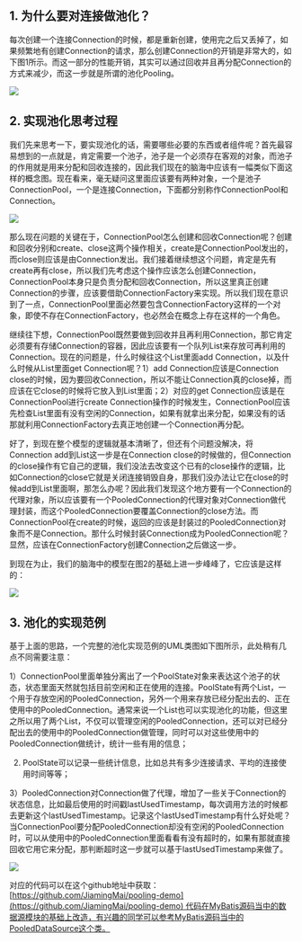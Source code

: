 ## 1\. 为什么要对连接做池化？

每次创建一个连接Connection的时候，都是重新创建，使用完之后又丢掉了，如果频繁地有创建Connection的请求，那么创建Connection的开销是非常大的，如下图1所示。而这一部分的性能开销，其实可以通过回收并且再分配Connection的方式来减少，而这一步就是所谓的池化Pooling。

![](https://oscimg.oschina.net/oscnet/up-99714f0c347860c44aa451ae72397e3d447.png)

## 2\. 实现池化思考过程

我们先来思考一下，要实现池化的话，需要哪些必要的东西或者组件呢？首先最容易想到的一点就是，肯定需要一个池子，池子是一个必须存在客观的对象，而池子的作用就是用来分配和回收连接的，因此我们现在的脑海中应该有一幅类似下面这样的概念图。现在看来，毫无疑问这里面应该要有两种对象，一个是池子ConnectionPool，一个是连接Connection，下面都分别称作ConnectionPool和Connection。

![](https://oscimg.oschina.net/oscnet/up-52f894551bc7dd13b3411f50d48cda1163e.png)

那么现在问题的关键在于，ConnectionPool怎么创建和回收Connection呢？创建和回收分别和create、close这两个操作相关，create是ConnectionPool发出的，而close则应该是由Connection发出。我们接着继续想这个问题，肯定是先有create再有close，所以我们先考虑这个操作应该怎么创建Connection，ConnectionPool本身只是负责分配和回收Connection，所以这里真正创建Connection的步骤，应该要借助ConnectionFactory来实现。所以我们现在意识到了一点，ConnectionPool里面必然要包含ConnectionFactory这样的一个对象，即使不存在ConnectionFactory，也必然会在概念上存在这样的一个角色。

继续往下想，ConnectionPool既然要做到回收并且再利用Connection，那它肯定必须要有存储Connection的容器，因此应该要有一个队列List来存放可再利用的Connection。现在的问题是，什么时候往这个List里面add Connection，以及什么时候从List里面get Connection呢？1）add Connection应该是Connection close的时候，因为要回收Connection，所以不能让Connection真的close掉，而应该在它close的时候将它放入到List里面；2）对应的get Connection应该是在ConnectionPool进行create Connection操作的时候发生，ConnectionPool应该先检查List里面有没有空闲的Connection，如果有就拿出来分配，如果没有的话那就利用ConnectionFactory去真正地创建一个Connection再分配。

好了，到现在整个模型的逻辑就基本清晰了，但还有个问题没解决，将Connection add到List这一步是在Connection close的时候做的，但Connection的close操作有它自己的逻辑，我们没法去改变这个已有的close操作的逻辑，比如Connection的close它就是关闭连接销毁自身，那我们没办法让它在close的时候add到List里面啊，那怎么办呢？因此我们发现这个地方要有一个Connection的代理对象，所以应该要有一个PooledConnection的代理对象对Connection做代理封装，而这个PooledConnection要覆盖Connection的close方法。而ConnectionPool在create的时候，返回的应该是封装过的PooledConnection对象而不是Connection。那什么时候封装Connection成为PooledConnection呢？显然，应该在ConnectionFactory创建Connection之后做这一步。

到现在为止，我们的脑海中的模型在图2的基础上进一步峰峰了，它应该是这样的：

![](https://oscimg.oschina.net/oscnet/up-265d6cbcb107d389cd57b2d3941ed1000c1.png)
## 3\. 池化的实现范例

基于上面的思路，一个完整的池化实现范例的UML类图如下图所示，此处稍有几点不同需要注意：

1）ConnectionPool里面单独分离出了一个PoolState对象来表达这个池子的状态，状态里面天然就包括目前空闲和正在使用的连接。PoolState有两个List，一个用于存放空闲的PooledConnection，另外一个用来存放已经分配出去的、正在使用中的PooledConnection。通常来说一个List也可以实现池化的功能，但这里之所以用了两个List，不仅可以管理空闲的PooledConnection，还可以对已经分配出去的使用中的PooledConnection做管理，同时可以对这些使用中的PooledConnection做统计，统计一些有用的信息；

2) PoolState可以记录一些统计信息，比如总共有多少连接请求、平均的连接使用时间等等；

3）PooledConnection对Connection做了代理，增加了一些关于Connection的状态信息，比如最后使用的时间戳lastUsedTimestamp，每次调用方法的时候都去更新这个lastUsedTimestamp。记录这个lastUsedTimestamp有什么好处呢？当ConnectionPool要分配PooledConnection却没有空闲的PooledConnection时，可以从使用中的PooledConnection里面看看有没有超时的，如果有那就直接回收它用它来分配，那判断超时这一步就可以基于lastUsedTimestamp来做了。

![](https://oscimg.oschina.net/oscnet/up-d2a3f9422de803a71120c0f144892a6a67d.png)

对应的代码可以在这个github地址中获取：[https://github.com/JiamingMai/pooling-demo](https://github.com/JiamingMai/pooling-demo) 代码在MyBatis源码当中的数据源模块的基础上改造，有兴趣的同学可以参考MyBatis源码当中的PooledDataSource这个类。